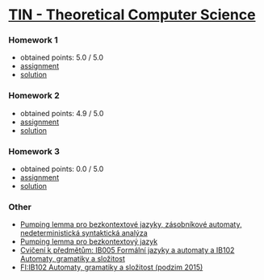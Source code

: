 # [TIN - Theoretical Computer Science](https://www.fit.vutbr.cz/study/courses/index.php.en?id=12941)

### Homework 1
* obtained points: 5.0 / 5.0
* [assignment](https://github.com/europ/VUTBR-FIT-TIN/blob/master/assignments/task1.pdf)
* [solution](https://github.com/europ/VUTBR-FIT-TIN/blob/master/homework1/homework1.pdf)

### Homework 2
* obtained points: 4.9 / 5.0
* [assignment](https://github.com/europ/VUTBR-FIT-TIN/blob/master/assignments/task2.pdf)
* [solution](https://github.com/europ/VUTBR-FIT-TIN/blob/master/homework2/homework2.pdf)

### Homework 3
* obtained points: 0.0 / 5.0
* [assignment](https://github.com/europ/VUTBR-FIT-TIN/blob/master/assignments/task3.pdf)
* [solution](https://github.com/europ/VUTBR-FIT-TIN/blob/master/homework3/homework3.pdf)

### Other
* [Pumping lemma pro bezkontextové jazyky, zásobníkové automaty, nedeterministická syntaktická analýza](https://github.com/europ/VUTBR-FIT-TIN/blob/master/other/pl_cfl_pda_syn_an.pdf)
* [Pumping lemma pro bezkontextový jazyk](https://github.com/europ/VUTBR-FIT-TIN/blob/master/other/pl_cfl.pdf)
* [Cvičenı́ k předmětům: IB005 Formálnı́ jazyky a automaty a IB102 Automaty, gramatiky a složitost](https://github.com/europ/VUTBR-FIT-TIN/blob/master/other/afj1-cv.pdf)
* [FI:IB102 Automaty, gramatiky a složitost (podzim 2015)](https://is.muni.cz/el/1433/podzim2015/IB102/um/du/reseni/)
